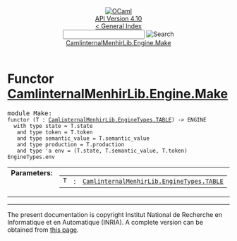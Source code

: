 <!-- ((! set title API !)) ((! set documentation !)) ((! set api !)) ((! set nobreadcrumb !)) -->
<div class="api"><header><nav class="toc brand"><a class="brand" href="https://ocaml.org/"><img src="colour-logo-gray.svg" class="svg" alt="OCaml"></a></nav><nav class="toc"><div class="toc_version"><a href="/docs" id="version-select">API Version 4.10</a></div><a href="index.html">&lt; General Index</a><div class="api_search"><input type="text" name="apisearch" id="api_search" oninput="mySearch(false);" onkeypress="this.oninput();" onclick="this.oninput();" onpaste="this.oninput();">
<img src="search_icon.svg" alt="Search" class="svg" onclick="mySearch(false)"></div>
<div id="search_results"></div><div class="toc_title"><a href="#top">CamlinternalMenhirLib.Engine.Make</a></div><ul></ul></nav></header>

<h1>Functor <a href="type_CamlinternalMenhirLib.Engine.Make.html">CamlinternalMenhirLib.Engine.Make</a></h1>

<pre><span id="MODULEMake"><span class="keyword">module</span> Make</span>: <div class="sig_block"><code class="code"><span class="keyword">functor</span>&nbsp;(</code><code class="code"><span class="constructor">T</span></code><code class="code">&nbsp;:&nbsp;</code><code class="type"><a href="CamlinternalMenhirLib.EngineTypes.TABLE.html">CamlinternalMenhirLib.EngineTypes.TABLE</a></code><code class="code">)&nbsp;<span class="keywordsign">-&gt;</span>&nbsp;</code><code class="type">ENGINE</code><code class="type"> 
  with type state = T.state
   and type token = T.token
   and type semantic_value = T.semantic_value
   and type production = T.production
   and type 'a env = (T.state, T.semantic_value, T.token) EngineTypes.env</code></div></pre><table border="0" cellpadding="3" width="100%">
<tbody><tr>
<td align="left" valign="top" width="1%%"><b>Parameters: </b></td>
<td>
<table class="paramstable">
<tbody><tr>
<td align="center" valign="top" width="15%">
<code>T</code></td>
<td align="center" valign="top">:</td>
<td><code class="type"><a href="CamlinternalMenhirLib.EngineTypes.TABLE.html">CamlinternalMenhirLib.EngineTypes.TABLE</a></code>
</td></tr></tbody></table>
</td>
</tr>
</tbody></table>
<hr width="100%">

<div class="copyright">The present documentation is copyright Institut National de Recherche en Informatique et en Automatique (INRIA). A complete version can be obtained from <a href="http://caml.inria.fr/pub/docs/manual-ocaml/">this page</a>.</div></div>